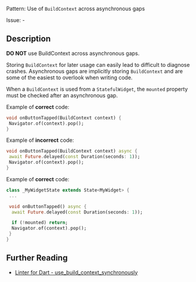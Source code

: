 Pattern: Use of `BuildContext` across asynchronous gaps

Issue: -

## Description

**DO NOT** use BuildContext across asynchronous gaps.

Storing `BuildContext` for later usage can easily lead to difficult to diagnose
crashes. Asynchronous gaps are implicitly storing `BuildContext` and are some of
the easiest to overlook when writing code.

When a `BuildContext` is used from a `StatefulWidget`, the `mounted` property
must be checked after an asynchronous gap.

Example of **correct** code:

```dart
void onButtonTapped(BuildContext context) {
 Navigator.of(context).pop();
}
```

Example of **incorrect** code:

```dart
void onButtonTapped(BuildContext context) async {
 await Future.delayed(const Duration(seconds: 1));
 Navigator.of(context).pop();
}
```

Example of **correct** code:

```dart
class _MyWidgetState extends State<MyWidget> {
 ...

 void onButtonTapped() async {
  await Future.delayed(const Duration(seconds: 1));

  if (!mounted) return;
  Navigator.of(context).pop();
 }
}
```

## Further Reading

* [Linter for Dart - use_build_context_synchronously](https://dart-lang.github.io/linter/lints/use_build_context_synchronously.html)